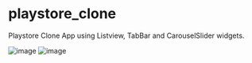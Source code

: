 # playstore_clone
Playstore Clone App using Listview, TabBar and CarouselSlider widgets.


![image](https://user-images.githubusercontent.com/90468365/159269450-6adf0125-8ba1-4a6e-b004-d64688f021bc.png)
![image](https://user-images.githubusercontent.com/90468365/159269466-acbee5cb-7809-4e63-8f9b-03d74875a0cc.png)

